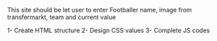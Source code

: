 This site should be let user to enter Footballer name, image from transfermarkt, team and current value

1- Create HTML structure
2- Design CSS values
3- Complete JS codes
